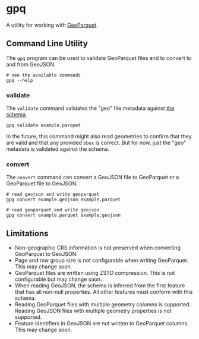# gpq

A utility for working with [GeoParquet](https://github.com/opengeospatial/geoparquet).

## Command Line Utility

The `gpq` program can be used to validate GeoParquet files and to convert to and from GeoJSON.

```shell
# see the available commands
gpq --help
```

### validate

The `validate` command validates the "geo" file metadata against [the schema](https://github.com/opengeospatial/geoparquet/blob/main/format-specs/schema.json).

```shell
gpq validate example.parquet
```

In the future, this command might also read geometries to confirm that they are valid and that any provided `bbox` is correct.  But for now, just the "geo" metadata is validated against the schema.

### convert

The `convert` command can convert a GeoJSON file to GeoParquet or a GeoParquet file to GeoJSON.

```shell
# read geojson and write geoparquet
gpq convert example.geojson example.parquet
```

```shell
# read geoparquet and write geojson
gpq convert example.parquet example.geojson
```

## Limitations

 * Non-geographic CRS information is not preserved when converting GeoParquet to GeoJSON.
 * Page and row group size is not configurable when writing GeoParquet.  This may change soon.
 * GeoParquet files are written using ZSTD compression.  This is not configurable but may change soon.
 * When reading GeoJSON, the schema is inferred from the first feature that has all non-null properties.  All other features must conform with this schema.
 * Reading GeoParquet files with multiple geometry columns is supported.  Reading GeoJSON files with multiple geometry properties is not supported.
 * Feature identifiers in GeoJSON are not written to GeoParquet columns.  This may change soon.
